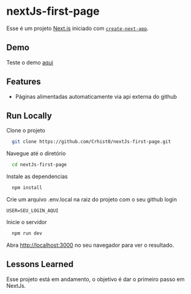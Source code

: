 # nextJs-first-page

Esse é um projeto [Next.js](https://nextjs.org/) iniciado com [`create-next-app`](https://github.com/vercel/next.js/tree/canary/packages/create-next-app).

## Demo

Teste o demo [aqui](https://next-js-first-page-m5bhwvazi-crhist0.vercel.app/) 

## Features

- Páginas alimentadas automaticamente via api externa do github

## Run Locally

Clone o projeto

```bash
  git clone https://github.com/Crhist0/nextJs-first-page.git
```

Navegue até o diretório

```bash
  cd nextJs-first-page
```

Instale as dependencias

```bash
  npm install
```

Crie um arquivo .env.local na raiz do projeto com o seu github login

```env
USER=SEU_LOGIN_AQUI
```

Inicie o servidor

```bash
  npm run dev
```

Abra [http://localhost:3000](http://localhost:3000) no seu navegador para ver o resultado.


## Lessons Learned

Esse projeto está em andamento, o objetivo é dar o primeiro passo em NextJs.

